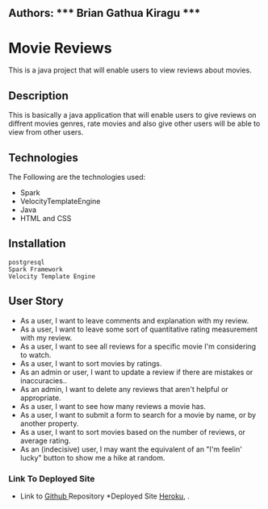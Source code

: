 ## Authors: *** Brian Gathua Kiragu ***

# Movie Reviews

This is a java project that will enable users to view reviews about movies.



## Description

This is basically a java application that will enable users to give reviews on diffrent movies genres, rate movies and also give other users will be able to view from other users.


## Technologies

The Following are the technologies used:

 * Spark
 * VelocityTemplateEngine
 * Java
 * HTML and CSS

 ## Installation

 ```
 postgresql
 Spark Framework
 Velocity Template Engine
 ```


 ## User Story

* As a user, I want to leave comments and explanation with my review.
* As a user, I want to leave some sort of quantitative rating measurement with my review.
* As a user, I want to see all reviews for a specific movie I'm considering to watch.
* As a user, I want to sort movies by ratings.
* As an admin or user, I want to update a review if there are mistakes or inaccuracies..
* As an admin, I want to delete any reviews that aren't helpful or appropriate.
* As a user, I want to see how many reviews a movie has.
* As a user, I want to submit a form to search for a movie by name, or by another property.
* As a user, I want to sort movies based on the number of reviews, or average rating.
* As an (indecisive) user, I may want the equivalent of an "I'm feelin' lucky" button to show me a hike at random.

### Link To Deployed Site

* Link to [Github ](https://github.com/GathuaKiragu/movie-reviews.git) Repository
*Deployed Site [Heroku](http://movie-reviews.herokuapp.com/), .
